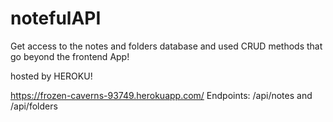 # notefulAPI

Get access to the notes and folders database and used CRUD methods that go beyond the frontend App!

hosted by HEROKU!<br>

https://frozen-caverns-93749.herokuapp.com/
Endpoints: /api/notes and /api/folders
